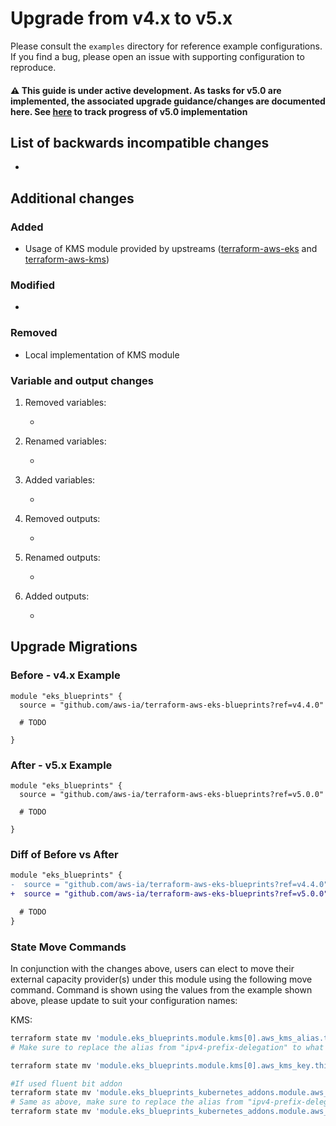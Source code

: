 # Upgrade from v4.x to v5.x

Please consult the `examples` directory for reference example configurations. If you find a bug, please open an issue with supporting configuration to reproduce.

#### ⚠️ This guide is under active development. As tasks for v5.0 are implemented, the associated upgrade guidance/changes are documented here. See [here](https://github.com/aws-ia/terraform-aws-eks-blueprints/milestone/1) to track progress of v5.0 implementation

## List of backwards incompatible changes

-

## Additional changes

### Added

- Usage of KMS module provided by upstreams ([terraform-aws-eks](https://github.com/terraform-aws-modules/terraform-aws-eks) and [terraform-aws-kms](https://github.com/terraform-aws-modules/terraform-aws-kms))

### Modified

-

### Removed

- Local implementation of KMS module

### Variable and output changes

1. Removed variables:

    -

2. Renamed variables:

    -

3. Added variables:

    -

4. Removed outputs:

    -

5. Renamed outputs:

    -

6. Added outputs:

    -

## Upgrade Migrations

### Before - v4.x Example

```hcl
module "eks_blueprints" {
  source = "github.com/aws-ia/terraform-aws-eks-blueprints?ref=v4.4.0"

  # TODO

}
```

### After - v5.x Example

```hcl
module "eks_blueprints" {
  source = "github.com/aws-ia/terraform-aws-eks-blueprints?ref=v5.0.0"

  # TODO

}
```

### Diff of Before vs After

```diff
module "eks_blueprints" {
-  source = "github.com/aws-ia/terraform-aws-eks-blueprints?ref=v4.4.0"
+  source = "github.com/aws-ia/terraform-aws-eks-blueprints?ref=v5.0.0"

  # TODO
}
```

### State Move Commands

In conjunction with the changes above, users can elect to move their external capacity provider(s) under this module using the following move command. Command is shown using the values from the example shown above, please update to suit your configuration names:

KMS:

```sh
terraform state mv 'module.eks_blueprints.module.kms[0].aws_kms_alias.this' 'module.eks_blueprints.module.aws_eks.module.kms.aws_kms_alias.this["ipv4-prefix-delegation"]'
# Make sure to replace the alias from "ipv4-prefix-delegation" to what you have. You can verify it by checking the output of  the terraform plan, in examples format, it should be the example name.

terraform state mv 'module.eks_blueprints.module.kms[0].aws_kms_key.this' 'module.eks_blueprints.module.aws_eks.module.kms.aws_kms_key.this[0]'

#If used fluent bit addon
terraform state mv 'module.eks_blueprints_kubernetes_addons.module.aws_for_fluent_bit[0].module.kms[0].aws_kms_key.this' 'module.eks_blueprints_kubernetes_addons.module.aws_for_fluent_bit[0].module.kms.aws_kms_key.this[0]'
# Same as above, make sure to replace the alias from "ipv4-prefix-delegation-cw-fluent-bit" to what you have. You can verify it by checking the output of  the terraform plan, in examples format, it should be the example name.
terraform state mv 'module.eks_blueprints_kubernetes_addons.module.aws_for_fluent_bit[0].module.kms[0].aws_kms_alias.this' 'module.eks_blueprints_kubernetes_addons.module.aws_for_fluent_bit[0].module.kms.aws_kms_alias.this["fluent-bit"]'
```
